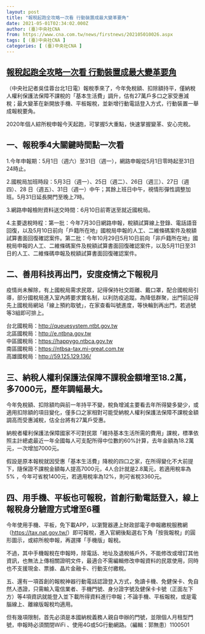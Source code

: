 ```yaml
---
layout: post
title: "報稅起跑全攻略一次看 行動裝置成最大變革要角"
date: 2021-05-01T02:34:02.000Z
author: (臺)中央社CNA
from: https://www.cna.com.tw/news/firstnews/202105010026.aspx
tags: [ (臺)中央社CNA ]
categories: [ (臺)中央社CNA ]
---
```

<!--1619836442000-->
[報稅起跑全攻略一次看 行動裝置成最大變革要角](https://www.cna.com.tw/news/firstnews/202105010026.aspx)
------

<div>
<div></div><div class="paragraph"><p>（中央社記者吳佳蓉台北1日電）報稅季來了，今年免稅額、扣除額持平，僅納稅人權利保護法保障不課稅的「基本生活費」調升，估有27萬戶多口之家受惠減稅；最大變革在新開放手機、平板報稅，並新增行動電話登入方式，行動裝置一舉成報稅要角。</p><p>2020年個人綜所稅申報今天起跑，可掌握5大重點，快速掌握變革、安心完稅。</p><h2>一、報稅季4大關鍵時間點一次看</h2><p>1.今年申報期：5月1日（週六）至31日（週一），網路申報從5月1日零時起至31日24時止。</p><p>2.國稅局加班時段：5月3日（週一）、25日（週二）、26日（週三）、27日（週四）、28 日（週五）、31日（週一）中午；其餘上班日中午，視情形彈性調整加班。5月31日延長開門至晚上7時。</p><p>3.網路申報檢附資料送交時間：6月10日前寄送至就近國稅局。</p><p>4.主要退稅時程：第一批：今年7月30日網路申報，稅額試算線上登錄、電話語音回復，以及5月10日前向「戶籍所在地」國稅局申報的人工、二維條碼案件及稅額試算書面回復確認案件。第二批：今年10月29日5月10日前向「非戶籍所在地」國稅局申報的人工、二維條碼案件及稅額試算書面回復確認案件，以及5月11日至31日的人工、二維條碼申報及稅額試算書面回復確認案件。</p><h2>二、善用科技再出門，安度疫情之下報稅月</h2><p>疫情尚未解除，有上國稅局需求民眾，記得保持社交距離、戴口罩，配合國稅局引導，部分國稅局進入室內將要求實名制，以利防疫追蹤。為降低群聚，出門前記得先上國稅局網站「線上預約取號」，在家查看叫號進度，等快輪到再出門，若過號等3組即可排上。</p><p>台北國稅局：<a href="http://queuesystem.ntbt.gov.tw">http://queuesystem.ntbt.gov.tw</a><br>北區國稅局：<a href="http://e.ntbna.gov.tw">http://e.ntbna.gov.tw</a><br>中區國稅局：<a href="https://happygo.ntbca.gov.tw">https://happygo.ntbca.gov.tw</a><br>南區國稅局：<a href="https://ntbsa-tax.mi-great.com.tw">https://ntbsa-tax.mi-great.com.tw</a><br>高雄國稅局：<a href="http://59.125.129.136/">http://59.125.129.136/</a></p><h2>三、納稅人權利保護法保障不課稅金額增至18.2萬，多7000元，歷年調幅最大。</h2><p>今年免稅額、扣除額均與前一年持平不變，稅負增減主要看去年所得變多變少，或適用扣除額的項目變化，僅多口之家相對可能受納稅人權利保護法保障不課稅金額調高而受惠減稅，估全台將有27萬戶受惠。</p><p>納稅者權利保護法保障國家不可對民眾「維持基本生活所需的費用」課稅，標準依照主計總處最近一年全國每人可支配所得中位數的60%計算，去年金額為18.2萬元，一次增加7000元。</p><p>假設是原本報稅就因受惠「基本生活費」降稅的四口之家，在所得變化不大前提下，隨保證不課稅金額每人提高7000元，4人合計就是2.8萬元，若適用稅率為5% ，今年可省稅1400元，若適用稅率為12%，則可省稅3360元。</p><h2>四、用手機、平板也可報稅，首創行動電話登入，線上報稅身分驗證方式增至6種</h2><p>今年使用手機、平板，免下載APP，以瀏覽器連上財政部電子申報繳稅服務網（<a href="https://tax.nat.gov.tw/">https://tax.nat.gov.tw/</a>）即可報稅，進入官網後點選右下角「按我報稅」的圓形圖示，或綜所稅申報，再選擇「手機版」報稅。</p><p>不過，其中手機報稅在申報時，除電話、地址及退稅帳戶外，不能修改或增訂其他資訊，也無法上傳相關證明文件，最適合不需編輯修改申報資料的民眾使用，同時也不支援現金、票據、晶片金融卡、行動支付繳稅。</p><p>五、還有一項首創的報稅神器行動電話認證登入方式，免讀卡機、免健保卡、免自然人憑證，只需輸入電信業者、手機門號、身分證字號及健保卡卡號（正面左下方）等4項資訊就能登入並下載所得資料進行申報；不論手機、平板報稅，或是電腦線上、離線版報稅均適用。</p><p>但有幾項限制，首先必須是本國納稅義務人親自申辦的門號，並限個人月租型門號，申報時必須關閉WiFi 、使用4G或5G行動網路。（編輯：郭無患）1100501</p></div>
</div>
